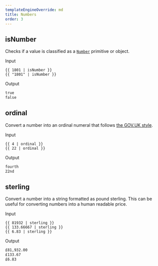 ```yaml
---
templateEngineOverride: md
title: Numbers
order: 3
---
```


## isNumber

Checks if a value is classified as a [`Number`](https://developer.mozilla.org/en-US/docs/Web/JavaScript/Reference/Global_Objects/Number) primitive or object.

Input

```njk
{{ 1801 | isNumber }}
{{ "1801" | isNumber }}
```

Output

```html
true
false
```

## ordinal

Convert a number into an ordinal numeral that follows [the GOV.UK style](https://www.gov.uk/guidance/style-guide/a-to-z-of-gov-uk-style#ordinal-numbers).

Input

```njk
{{ 4 | ordinal }}
{{ 22 | ordinal }}
```

Output

```html
fourth
22nd
```

## sterling

Convert a number into a string formatted as pound sterling. This can be useful for converting numbers into a human readable price.

Input

```njk
{{ 81932 | sterling }}
{{ 133.66667 | sterling }}
{{ 6.83 | sterling }}
```

Output

```html
£81,932.00
£133.67
£6.83
```
